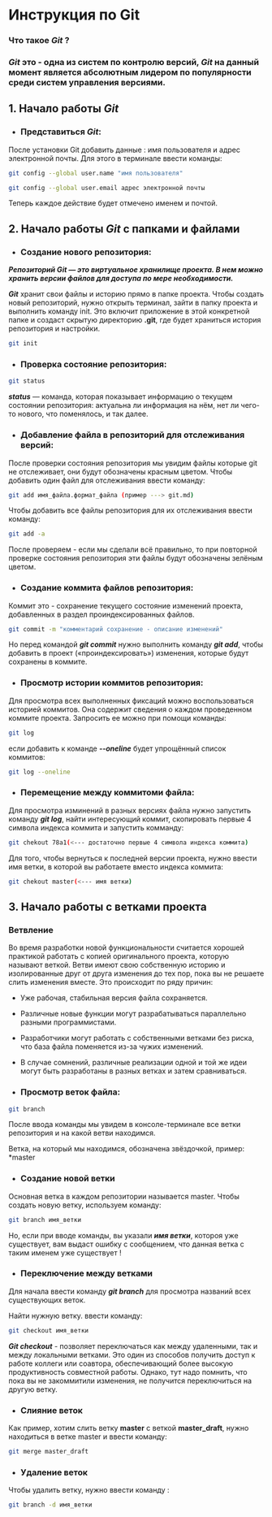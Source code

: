 # Инструкция по __Git__

### __Что такое *Git* ?__

### __*Git*__ это - одна из систем по контролю версий, __*Git*__ на данный момент является абсолютным лидером по популярности среди систем управления версиями.

## __1. Начало работы *Git*__

+ ### Представиться __*Git*__:

После установки Git добавить данные : имя пользователя и адрес электронной почты. Для этого в терминале ввести команды:

```sh
git config --global user.name "имя пользователя"

git config --global user.email адрес электронной почты
```

Теперь каждое действие будет отмечено именем и почтой.

## __2. Начало работы __*Git*__ с папками и файлами__

+ ### Создание нового репозитория:

__*Репозиторий Git — это виртуальное хранилище проекта. В нем можно хранить версии файлов для доступа по мере необходимости.*__

__*Git*__ хранит свои файлы и историю прямо в папке проекта. Чтобы создать новый репозиторий, нужно открыть терминал, зайти в папку проекта и выполнить команду init. Это включит приложение в этой конкретной папке и создаст скрытую директорию __.git__, где будет храниться история репозитория и настройки.

```sh
git init
```

+ ### Проверка состояние репозитория:

```sh
git status
```

__*status*__ — команда, которая показывает информацию о текущем состоянии репозитория: актуальна ли информация на нём, нет ли чего-то нового, что поменялось, и так далее.

+ ### Добавление файла в репозиторий для отслеживания версий:

После проверки состояния репозитория мы увидим файлы которые git не отслеживает, они будут обозначены красным цветом.
Чтобы добавить один файл для отслеживания ввести команду:

```sh
git add имя_файла.формат_файла (пример ---> git.md)
```
Чтобы добавить все файлы репозитория для их отслеживания ввести команду:

```sh
git add -a
```

После проверяем - если мы сделали всё правильно, то при повторной проверке состояния репозитория эти файлы будут обозначены зелёным цветом.

+ ### Создание коммита файлов репозитория:

Коммит это - сохранение текущего состояние изменений проекта, добавленных в раздел проиндексированных файлов.

```sh
git commit -m "комментарий сохранение - описание изменений"
```

Но перед командой __*git commit*__ нужно выполнить команду __*git add*__, чтобы добавить в проект («проиндексировать») изменения, которые будут сохранены в коммите.

* ### Просмотр истории коммитов репозитория:

Для просмотра всех выполненных фиксаций можно воспользоваться историей коммитов. Она содержит сведения о каждом проведенном коммите проекта. Запросить ее можно при помощи команды:

```sh
git log
```
если добавить к команде __*--oneline*__ будет упрощённый список коммитов:

```sh
git log --oneline
```

+ ### Перемещение между коммитоми файла:

Для просмотра изминений в разных версиях файла нужно запустить команду __*git log*__, найти интересующий коммит, скопировать первые 4 символа индекса коммита и запустить комманду:

```sh
git chekout 78а1(<--- достаточно первые 4 символа индекса коммита)
```

Для того, чтобы вернуться к последней версии проекта, нужно ввести имя ветки, в которой вы работаете вместо индекса коммита:

```sh
git chekout master(<--- имя ветки) 
```

## 3. Начало работы с ветками проекта

### Ветвление

Во время разработки новой функциональности считается хорошей практикой работать с копией оригинального проекта, которую называют веткой. Ветви имеют свою собственную историю и изолированные друг от друга изменения до тех пор, пока вы не решаете слить изменения вместе. Это происходит по ряду причин:

+ Уже рабочая, стабильная версия файла сохраняется.

+ Различные новые функции могут разрабатываться параллельно разными программистами.

+ Разработчики могут работать с собственными ветками без риска, что база файла поменяется из-за чужих изменений.

+ В случае сомнений, различные реализации одной и той же идеи могут быть разработаны в разных ветках и затем сравниваться.

* ### Просмотр веток файла:

```sh
git branch
```
После ввода команды мы увидем в консоле-терминале все ветки репозитория и на какой ветви находимся.

Ветка, на который мы находимся, обозначена звёздочкой, пример: *master

* ### Создание новой ветки

Основная ветка в каждом репозитории называется master. Чтобы создать новую ветку, используем команду:

```sh
git branch имя_ветки
```
Но, если при вводе команды, вы указали __*имя ветки*__, котороя уже существует, вам выдаст ошибку с сообщением, что данная ветка с таким именем уже существует !

+ ### Переключение между ветками

Для начала ввести команду __*git branch*__ для просмотра названий всех существующих веток.

Найти нужную ветку. ввести команду:

```sh
git checkout имя_ветки
```

__*Git checkout*__ - позволяет переключаться как между удаленными, так и между локальными ветками. Это один из способов получить доступ к работе коллеги или соавтора, обеспечивающий более высокую продуктивность совместной работы. Однако, тут надо помнить, что пока вы не закоммитили изменения, не получится переключиться на другую ветку.

+ ### Слияние веток

Как пример, хотим слить ветку __master__ с веткой __master_draft__, нужно находиться в ветке master и ввести команду:

```sh
git merge master_draft
```

+ ### Удаление веток

Чтобы удалить ветку, нужно ввести команду :

```sh
git branch -d имя_ветки
```